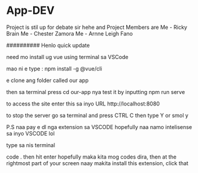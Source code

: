 # App-DEV
Project is stil up for debate sir hehe 
and Project Members are 
Me - Ricky Brain
Me - Chester Zamora
Me - Arnne Leigh Fano 

##########
Henlo quick update 

need mo install ug vue using terminal sa VSCode 

mao ni e type : 
npm install -g @vue/cli

e clone ang folder called our app

then sa terminal press cd our-app
nya test it by inputting npm run serve

to access the site enter this sa inyo URL  http://localhost:8080 

to stop the server go sa terminal and press CTRL C then type Y or smol y

P.S naa pay e dl nga extension sa VSCODE hopefully naa namo intelisense sa inyo VSCODE  lol

type sa nis terminal 

code .
then hit enter
hopefully maka kita mog codes dira, then at the rightmost part of your screen naay makita install this extension, click that